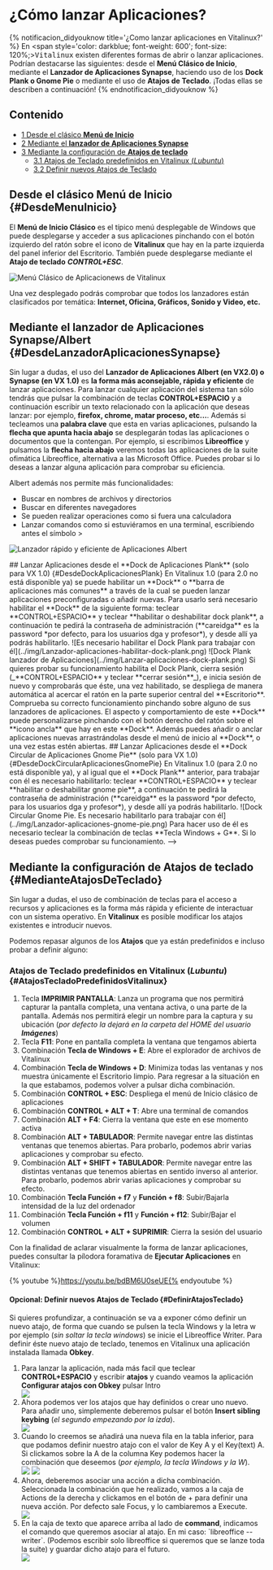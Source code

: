 # ¿Cómo lanzar Aplicaciones?

{% notificacion_didyouknow title='¿Como lanzar aplicaciones en Vitalinux?' %}
En <span style='color: darkblue; font-weight: 600'; font-size: 120%;><tt>Vitalinux</tt></span> existen diferentes formas de abrir o lanzar aplicaciones.  Podrían destacarse las siguientes: desde el <b>Menú Clásico de Inicio</b>, mediante el <b>Lanzador de Aplicaciones Synapse</b>, haciendo uso de los <b>Dock Plank o Gnome Pie</b> o mediante el uso de <b>Atajos de Teclado</b>.  ¡Todas ellas se describen a continuación!
{% endnotificacion_didyouknow %}

## Contenido

- [1 Desde el clásico **Menú de Inicio**](#DesdeMenuInicio)
- [2 Mediante el **lanzador de Aplicaciones Synapse**](#DesdeLanzadorAplicacionesSynapse)
- [3 Mediante la configuración de **Atajos de teclado**](#MedianteAtajosDeTeclado)
    - [3.1 Atajos de Teclado predefinidos en Vitalinux (*Lubuntu*)](#AtajosTecladoPredefinidosVitalinux)
    - [3.2 Definir nuevos Atajos de Teclado](#DefinirAtajosTeclado)



## Desde el clásico **Menú de Inicio** {#DesdeMenuInicio}

El **Menú de Inicio Clásico**  es el típico menú desplegable de Windows que puede desplegarse y acceder a sus aplicaciones pinchando con el botón izquierdo del ratón sobre el icono de **Vitalinux** que hay en la parte izquierda del panel inferior del Escritorio.  También puede desplegarse mediante el **Atajo de teclado** ***CONTROL+ESC***.

![Menú Clásico de Aplicacionews de Vitalinux](../img/Lanzar-aplicaciones-menu-clasico.png)


Una vez desplegado podrás comprobar que todos los lanzadores están clasificados por temática: **Internet, Oficina, Gráficos, Sonido y Video, etc.**


## Mediante el **lanzador de Aplicaciones Synapse/Albert** {#DesdeLanzadorAplicacionesSynapse}

Sin lugar a dudas, el uso del **Lanzador de Aplicaciones Albert (en VX2.0) o Synapse (en VX 1.0)** es **la forma más aconsejable, rápida y eficiente** de lanzar aplicaciones. Para lanzar cualquier aplicación del sistema tan sólo tendrás que pulsar la combinación de teclas **CONTROL+ESPACIO** y a continuación escribir un texto relacionado con la aplicación que deseas lanzar: por ejemplo, **firefox, chrome, matar proceso, etc...**.  Además si tecleamos una **palabra clave** que esta en varias aplicaciones, pulsando la **flecha que apunta hacia abajo** se desplegarán todas las aplicaciones o documentos que la contengan.  Por ejemplo, si escribimos **Libreoffice** y pulsamos la **flecha hacia abajo** veremos todas las aplicaciones de la suite ofimática Libreoffice, alternativa a las Microsoft Office. Puedes probar si lo deseas a lanzar alguna aplicación para comprobar su eficiencia.

Albert además nos permite más funcionalidades:

* Buscar en nombres de archivos y directorios
* Buscar en diferentes navegadores
* Se pueden realizar operaciones como si fuera una calculadora
* Lanzar comandos como si estuviéramos en una terminal, escribiendo antes el símbolo >

![Lanzador rápido y eficiente de Aplicaciones Albert](../img/Lanzar-aplicaciones-albert.png)
<!-->
## Lanzar Aplicaciones desde el **Dock de Aplicaciones Plank** (solo para VX 1.0) {#DesdeDockAplicacionesPlank}

En Vitalinux 1.0 (para 2.0 no está disponible ya) se puede habilitar un **Dock** o **barra de aplicaciones más comunes** a través de la cual se pueden lanzar aplicaciones preconfiguradas o añadir nuevas.  Para usarlo será necesario habilitar el **Dock** de la siguiente forma: teclear **CONTROL+ESPACIO** y teclear **habilitar o deshabilitar dock plank**, a continuación te pedirá la contraseña de administración (**careidga** es la password *por defecto, para los usuarios dga y profesor*), y desde allí ya podrás habilitarlo.

![Es necesario habilitar el Dock Plank para trabajar con él](../img/Lanzador-aplicaciones-habilitar-dock-plank.png)

![Dock Plank lanzador de Aplicaciones](../img/Lanzar-aplicaciones-dock-plank.png)

Si quieres probar su funcionamiento habilita el Dock Plank, cierra sesión (_**CONTROL+ESPACIO** y teclear **cerrar sesión**_), e inicia sesión de nuevo y comprobarás que éste, una vez habilitado, se despliega de manera automática al acercar el ratón en la parte superior central del **Escritorio**.  Comprueba su correcto funcionamiento pinchando sobre alguno de sus lanzadores de aplicaciones.  El aspecto y comportamiento de este **Dock** puede personalizarse pinchando con el botón derecho del ratón sobre el **icono ancla** que hay en este **Dock**.  Además puedes añadir o anclar aplicaciones nuevas arrastrándolas desde el menú de inicio al **Dock**, o una vez estas estén abiertas.


## Lanzar Aplicaciones desde el **Dock Circular de Aplicaciones Gnome Pie** (solo para VX 1.0){#DesdeDockCircularAplicacionesGnomePie}

En Vitalinux 1.0 (para 2.0 no está disponible ya), y al igual que el **Dock Plank** anterior, para trabajar con él es necesario habilitarlo: teclear **CONTROL+ESPACIO** y teclear **habilitar o deshabilitar gnome pie**, a continuación te pedirá la contraseña de administración (**careidga** es la password *por defecto, para los usuarios dga y profesor*), y desde allí ya podrás habilitarlo.

![Dock Circular Gnome Pie. Es necesario habilitarlo para trabajar con él](../img/Lanzador-aplicaciones-gnome-pie.png)

Para hacer uso de él es necesario teclear la combinación de teclas **Tecla Windows + G**.  Si lo deseas puedes comprobar su funcionamiento.

-->
## Mediante la configuración de **Atajos de teclado** {#MedianteAtajosDeTeclado}

Sin lugar a dudas, el uso de combinación de teclas para el acceso a recursos y aplicaciones es la forma más rápida y eficiente de interactuar con un sistema operativo.  En **Vitalinux** es posible modificar los atajos existentes e introducir nuevos.

Podemos repasar algunos de los **Atajos** que ya están predefinidos e incluso probar a definir alguno:


### Atajos de Teclado predefinidos en Vitalinux (*Lubuntu*) {#AtajosTecladoPredefinidosVitalinux}
1.  Tecla **IMPRIMIR PANTALLA**: Lanza un programa que nos permitirá capturar la pantalla completa, una ventana activa, o una parte de la pantalla.  Además nos permitirá elegir un nombre para la captura y su ubicación (*por defecto la dejará en la carpeta del HOME del usuario **Imágenes***)
1.  Tecla **F11**: Pone en pantalla completa la ventana que tengamos abierta
1.  Combinación **Tecla de Windows + E**: Abre el explorador de archivos de Vitalinux
1.  Combinación **Tecla de Windows + D**: Minimiza todas las ventanas y nos muestra únicamente el Escritorio limpio.  Para regresar a la situación en la que estabamos, podemos volver a pulsar dicha combinación.
1.  Combinación **CONTROL + ESC**: Despliega el menú de Inicio clásico de aplicaciones
1.  Combinación **CONTROL + ALT + T**: Abre una terminal de comandos
1.  Combinación **ALT + F4**: Cierra la ventana que este en ese momento activa
1.  Combinación **ALT + TABULADOR**: Permite navegar entre las distintas ventanas que tenemos abiertas.  Para probarlo, podemos abrir varias aplicaciones y comprobar su efecto.
1.  Combinación **ALT + SHIFT + TABULADOR**: Permite navegar entre las distintas ventanas que tenemos abiertas en sentido inverso al anterior.  Para probarlo, podemos abrir varias aplicaciones y comprobar su efecto.
1.  Combinación **Tecla Función + f7** y **Función + f8**: Subir/Bajarla intensidad de la luz del ordenador
1.  Combinación **Tecla Función + f11** y **Función + f12**: Subir/Bajar el volumen
1.  Combinación **CONTROL + ALT + SUPRIMIR**: Cierra la sesión del usuario



Con la finalidad de aclarar visualmente la forma de lanzar aplicaciones, puedes consultar la pílodora foramativa de **Ejecutar Aplicaciones** en Vitalinux:

{% youtube %}https://youtu.be/bdBM6U0seUE{% endyoutube %}

#### Opcional: Definir nuevos Atajos de Teclado {#DefinirAtajosTeclado}

Si quieres profundizar, a continuación se va a exponer cómo definir un nuevo atajo, de forma que cuando se pulsen la tecla Windows y la letra w por ejemplo (<i>sin soltar la tecla windows</i>) se inicie el Libreoffice Writer. Para definir éste nuevo atajo de teclado, tenemos en Vitalinux una aplicación instalada llamada <b>Obkey</b>. 

<ol>
<li> Para lanzar la aplicación, nada más facil que teclear <b>CONTROL+ESPACIO</b> y escribir <b>atajos</b> y cuando veamos la aplicación <b>Configurar atajos con Obkey</b> pulsar Intro</li>

<img src="../img/Atajo-1.png">

<li> Ahora podemos ver los atajos que hay definidos o crear uno nuevo. Para añadir uno, simplemente deberemos pulsar el botón <b>Insert sibling keybing</b> (<i>el segundo empezando por la izda</i>).</li>

<img src="../img/Atajo-2.png">

<li> Cuando lo creemos se añadirá una nueva fila en la tabla inferior, para que podamos definir nuestro atajo con el valor de Key A y el Key(text) A. Si clickamos sobre la A de la columna Key podemos hacer la combinación que deseemos (<i>por ejemplo, la tecla Windows y la W</i>).</li>

<img src="../img/Atajo-3.png">

<img src="../img/Atajo-6.png">

<li> Ahora, deberemos asociar una acción a dicha combinación. Seleccionada la combinación que he realizado, vamos a la caja de Actions de la derecha y clickamos en el botón de + para definir una nueva acción. Por defecto sale Focus, y lo cambiaremos a Execute.</li>


<img src="../img/Atajo-4.png">

<li>En la caja de texto que aparece arriba al lado de <b>command</b>, indicamos el comando que queremos asociar al atajo. En mi caso: `libreoffice --writer`. (Podemos escribir solo libreoffice si queremos que se lanze toda la suite) y guardar dicho atajo para el futuro.</li>

<img src="../img/Atajo-5.png">

</ol>

